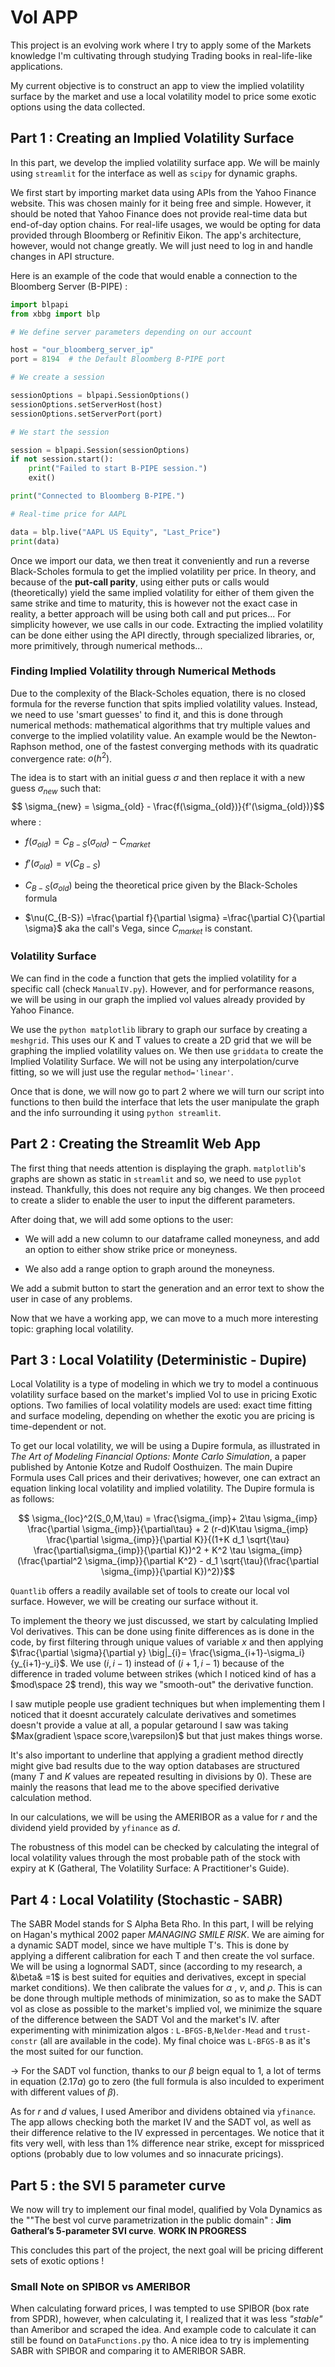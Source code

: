 
# Vol APP

This project is an evolving work where I try to apply some of the Markets knowledge I'm cultivating through studying Trading books in real-life-like applications.

My current objective is to construct an app to view the implied volatility surface by the market and use a local volatility model to price some exotic options using the data collected.

## Part 1 : Creating an Implied Volatility Surface

In this part, we develop the implied volatility surface app. We will be mainly using `streamlit` for the interface as well as `scipy` for dynamic graphs.

We first start by importing market data using APIs from the Yahoo Finance website. This was chosen mainly for it being free and simple. However, it should be noted that Yahoo Finance does not provide real-time data but end-of-day option chains. For real-life usages, we would be opting for data provided through Bloomberg or Refinitiv Eikon. The app's architecture, however, would not change greatly. We will just need to log in and handle changes in API structure.

Here is an example of the code that would enable a connection to the Bloomberg Server (B-PIPE) :

```python
import blpapi
from xbbg import blp

# We define server parameters depending on our account

host = "our_bloomberg_server_ip"
port = 8194  # the Default Bloomberg B-PIPE port

# We create a session

sessionOptions = blpapi.SessionOptions()
sessionOptions.setServerHost(host)
sessionOptions.setServerPort(port)

# We start the session

session = blpapi.Session(sessionOptions)
if not session.start():
    print("Failed to start B-PIPE session.")
    exit()

print("Connected to Bloomberg B-PIPE.")

# Real-time price for AAPL

data = blp.live("AAPL US Equity", "Last_Price")
print(data)
```

Once we import our data, we then treat it conveniently and run a reverse Black-Scholes formula to get the implied volatility per price. In theory, and because of the **put-call parity**, using either puts or calls would (theoretically) yield the same implied volatility for either of them given the same strike and time to maturity, this is however not the exact case in reality, a better approach will be using both call and put prices... For simplicity however, we use calls in our code. Extracting the implied volatility can be done either using the API directly, through specialized libraries, or, more primitively, through numerical methods...

### Finding Implied Volatility through Numerical Methods

Due to the complexity of the Black-Scholes equation, there is no closed formula for the reverse function that spits implied volatility values. Instead, we need to use 'smart guesses' to find it, and this is done through numerical methods: mathematical algorithms that try multiple values and converge to the implied volatility value. An example would be the Newton-Raphson method, one of the fastest converging methods with its quadratic convergence rate: $o(h^2)$.

The idea is to start with an initial guess $\sigma$ and then replace it with a new guess $\sigma_{new}$ such that:
$$ \sigma_{new} = \sigma_{old} - \frac{f(\sigma_{old})}{f'(\sigma_{old})}$$
where :

- $f(\sigma_{old}) = C_{B-S}(\sigma_{old})-C_{market}$

- $f'(\sigma_{old})=\nu(C_{B-S})$
  
- $C_{B-S}(\sigma_{old})$ being the theoretical price given by the Black-Scholes formula

- $\nu(C_{B-S}) =\frac{\partial f}{\partial \sigma} =\frac{\partial C}{\partial \sigma}$ aka the call's Vega, since $C_{market}$ is constant.

### Volatility Surface

We can find in the code a function that gets the implied volatility for a specific call (check `ManualIV.py`).
However, and for performance reasons, we will be using in our graph the implied vol values already provided by Yahoo Finance.

We use the ```python matplotlib``` library to graph our surface by creating a `meshgrid`. This uses our K and T values to create a 2D grid that we will be graphing the implied volatility values on. We then use `griddata` to create the Implied Volatility Surface. We will not be using any interpolation/curve fitting, so we will just use the regular `method='linear'`.

Once that is done, we will now go to part 2 where we will turn our script into functions to then build the interface that lets the user manipulate the graph and the info surrounding it using ```python streamlit```.

## Part 2 : Creating the Streamlit Web App

The first thing that needs attention is displaying the graph. `matplotlib`'s graphs are shown as static in `streamlit` and so, we need to use `pyplot` instead. Thankfully, this does not require any big changes. We then proceed to create a slider to enable the user to input the different parameters.

After doing that, we will add some options to the user:

- We will add a new column to our dataframe called moneyness, and add an option to either show strike price or moneyness.

- We also add a range option to graph around the moneyness.

We add a submit button to start the generation and an error text to show the user in case of any problems.

Now that we have a working app, we can move to a much more interesting topic: graphing local volatility.

## Part 3 : Local Volatility (Deterministic - Dupire)

Local Volatility is a type of modeling in which we try to model a continuous volatility surface based on the market's implied Vol to use in pricing Exotic options. Two families of local volatility models are used: exact time fitting and surface modeling, depending on whether the exotic you are pricing is time-dependent or not.

To get our local volatility, we will be using a Dupire formula, as illustrated in *The Art of Modeling Financial Options: Monte Carlo Simulation*, a paper published by Antonie Kotze and Rudolf Oosthuizen. The main Dupire Formula uses Call prices and their derivatives; however, one can extract an equation linking local volatility and implied volatility. The Dupire formula is as follows:

$$ \sigma_{loc}^2(S_0,M,\tau) = \frac{\sigma_{imp}+ 2\tau \sigma_{imp} \frac{\partial \sigma_{imp}}{\partial\tau} + 2 (r-d)K\tau \sigma_{imp} \frac{\partial \sigma_{imp}}{\partial K}}{(1+K d_1 \sqrt{\tau} \frac{\partial\sigma_{imp}}{\partial K})^2 + K^2 \tau \sigma_{imp}(\frac{\partial^2 \sigma_{imp}}{\partial K^2} - d_1 \sqrt{\tau}(\frac{\partial \sigma_{imp}}{\partial K})^2)}$$

`Quantlib` offers a readily available set of tools to create our local vol surface. However, we will be creating our surface without it.

To implement the theory we just discussed, we start by calculating Implied Vol derivatives. This can be done using finite differences as is done in the code, by first filtering through unique values of variable $x$ and then applying $\frac{\partial \sigma}{\partial y} \big|_{i}= \frac{\sigma_{i+1}-\sigma_i}{y_{i+1}-y_i}$.
We use $(i,i-1)$ instead of $(i+1, i-1)$ because of the difference in traded volume between strikes (which I noticed kind of has a $mod\space 2$ trend), this way we "smooth-out" the derivative function.

I saw mutiple people use gradient techniques but when implementing them I noticed that it doesnt accurately calculate derivatives and sometimes doesn't provide a value at all, a popular getaround I saw was taking $Max(gradient \space score,\varepsilon)$ but that just makes things worse.

It's also important to underline that applying a gradient method directly might give bad results due to the way option databases are structured (many $T$ and $K$ values are repeated resulting in divisions by 0). These are mainly the reasons that lead me to the above specified derivative calculation method.

In our calculations, we will be using the AMERIBOR as a value for $r$ and the dividend yield provided by `yfinance` as $d$.

The robustness of this model can be checked by calculating the integral of local volatility values through the most probable path of the stock with expiry at K (Gatheral, The Volatility Surface: A Practitioner's Guide).

## Part 4 : Local Volatility (Stochastic - SABR)

The SABR Model stands for S Alpha Beta Rho. In this part, I will be relying on Hagan's mythical 2002 paper *MANAGING SMILE RISK*.
We are aiming for a dynamic SADT model, since we have multiple T's. This is done by applying a different calibration for each T and then create the vol surface.
We will be using a lognormal SADT, since (according to my research, a &\beta& =1$ is best suited for equities and derivatives, except in special market conditions). We then calibrate the values for $\alpha$ , $\nu$, and $\rho$. This is can be done through multiple methods of minimization, so as to make the SADT vol as close as possible to the market's implied vol, we minimize the square of the difference between the SADT Vol and the market's IV. after experimenting with minimization algos : `L-BFGS-B`,`Nelder-Mead` and `trust-constr` (all are available in the code). My final choice was `L-BFGS-B` as it's the most suited for our function.

-> For the SADT vol function, thanks to our $\beta$ beign equal to 1, a lot of terms in equation $(2.17a)$ go to zero (the full formula is also inculded to experiment with different values of $\beta$).

As for $r$ and $d$ values, I used Ameribor and dividens obtained via `yfinance`.
The app allows checking both the market IV and the SADT vol, as well as their difference relative to the IV expressed in percentages. We notice that it fits very well, with less than 1% difference near strike, except for misspriced options (probably due to low volumes and so innacurate pricings).

## Part 5 : the SVI 5 parameter curve

We now will try to implement our final model, qualified by Vola Dynamics as the ""The best vol curve parametrization in the public domain" : **Jim Gatheral’s 5-parameter SVI curve**.
**WORK IN PROGRESS**

This concludes this part of the project, the next goal will be pricing different sets of exotic options !

### Small Note on SPIBOR vs AMERIBOR

When calculating forward prices, I was tempted to use SPIBOR (box rate from SPDR), however, when calculating it, I realized that it was less *"stable"* than Ameribor and scraped the idea. And example code to calculate it can still be found on `DataFunctions.py` tho.
A nice idea to try is implementing SABR with SPIBOR and comparing it to AMERIBOR SABR.
